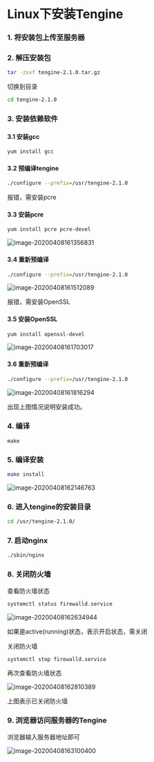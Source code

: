 # Linux下安装Tengine

### 1. 将安装包上传至服务器





### 2. 解压安装包

```sh
tar -zxvf tengine-2.1.0.tar.gz
```



切换到目录

```sh
cd tengine-2.1.0
```

### 3. 安装依赖软件

#### 3.1 安装gcc

```sh
yum install gcc
```



#### 3.2 预编译tengine

```sh
./configure --prefix=/usr/tengine-2.1.0
```



报错，需安装pcre



#### 3.3 安装pcre

```sh
yum install pcre pcre-devel
```

![image-20200408161356831](https://alanlee-image-bed.oss-cn-shenzhen.aliyuncs.com/note_images/20200408161357-390850.png)

#### 3.4 重新预编译

```sh
./configure --prefix=/usr/tengine-2.1.0
```

![image-20200408161512089](https://alanlee-image-bed.oss-cn-shenzhen.aliyuncs.com/note_images/20200408161512-657368.png)

报错，需安装OpenSSL

#### 3.5 安装OpenSSL

```sh
yum install openssl-devel
```

![image-20200408161703017](https://alanlee-image-bed.oss-cn-shenzhen.aliyuncs.com/note_images/20200408161703-599793.png)

#### 3.6 重新预编译

```sh
./configure --prefix=/usr/tengine-2.1.0
```

![image-20200408161816294](https://alanlee-image-bed.oss-cn-shenzhen.aliyuncs.com/note_images/20200408161816-850521.png)

出现上图情况说明安装成功。

### 4. 编译

```
make
```



### 5. 编译安装

```sh
make install
```

![image-20200408162146763](https://alanlee-image-bed.oss-cn-shenzhen.aliyuncs.com/note_images/20200408162148-752025.png)

### 6. 进入tengine的安装目录

```sh
cd /usr/tengine-2.1.0/
```

### 7. 启动nginx

```sh
./sbin/nginx
```

### 8. 关闭防火墙

查看防火墙状态

```sh
systemctl status firewalld.service
```

![image-20200408162634944](https://alanlee-image-bed.oss-cn-shenzhen.aliyuncs.com/note_images/20200408162635-962131.png)

如果是active(running)状态，表示开启状态，需关闭

关闭防火墙

```
systemctl stop firewalld.service
```

再次查看防火墙状态

![image-20200408162810389](https://alanlee-image-bed.oss-cn-shenzhen.aliyuncs.com/note_images/20200408162810-444741.png)

上图表示已关闭防火墙

### 9. 浏览器访问服务器的Tengine

浏览器输入服务器地址即可

![image-20200408163100400](https://alanlee-image-bed.oss-cn-shenzhen.aliyuncs.com/note_images/20200408163100-332967.png)
